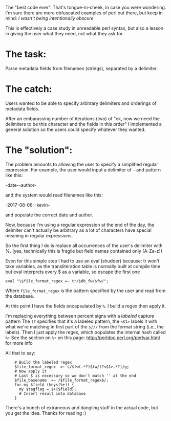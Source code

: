 The "best code ever".  That's tongue-in-cheek, in case you were wondering.
I'm sure there are more obfuscated examples of perl out there, but keep in mind:
*I wasn't being intentionally obscure*

This is effectively a case study in unreadable perl syntax, but also a lesson in
giving the user what they need, not what they ask for.

# The task:

Parse metadata fields from filenames (strings), separated by a delimiter.

# The catch:

Users wanted to be able to specify arbitrary delimiters and orderings of metadata fields.  

After an embarassing number of iterations (two) of "ok, now we need the delimiters to be this character and the fields in this order" 
I implemented a general solution so the users could specify whatever they wanted.

# The "solution":

The problem amounts to allowing the user to specify a simplified regular expression.
For example, the user would input a delimiter of `-` and pattern like this:

-date--author-

and the system would read filenames like this:

-2017-08-06--kevin- 

and populate the correct date and author.  

Now, because I'm using a regular expression at the end of the day, the delmiter
can't actually be arbitrary as a lot of characters have special meaning in
regular expressions.  

So the first thing I do is replace all occurrences of the user's delimiter with %.
(yes, technically this is fragile but field names contained only [A-Za-z])

Even for this simple step I had to use an eval (shudder) because:
tr won't take variables, as the transliteration table is normally built at compile time
but eval interprets every $ as a variable, so escape the first one

```
eval "\$file_format_regex =~ tr/$db_fw/$fw/";
```

Where `file_format_regex` is the pattern specified by the user and read from the database.

At this point I have the fields encapsulated by `%`.  I build a regex then apply it.

I'm replacing everything between percent signs with a *labeled* capture pattern
The `(?` specifies that it's a labeled pattern, the `<$1>` labels it with what we're
matching in first part of the `s///` from the format string (i.e., the labels).
Then I just apply the regex, which populates the internal hash called `%+` 
See the section on `%+` on this page: http://perldoc.perl.org/perlvar.html for more info

All that to say:
```
    # Build the labeled regex
    $file_format_regex  =~ s/$fw(.*?)$fw/(?<$1>.*?)/g;
    # Now apply it
    # Last $ is necessary so we don't match '' at the end
    $file_basename  =~ /$file_format_regex$/;
    for my $field (keys(%+)) {
      my $tagflag = $+{$field};
      # Insert result into database
    }
```

There's a bunch of extraneous and dangling stuff in the actual code, but you get the idea.
Thanks for reading :)
